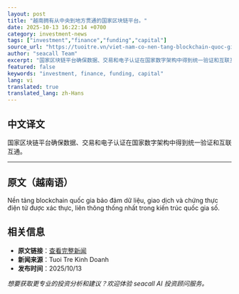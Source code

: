 ```yaml
---
layout: post
title: "越南拥有从中央到地方贯通的国家区块链平台。"
date: 2025-10-13 16:22:14 +0700
category: investment-news
tags: ["investment","finance","funding","capital"]
source_url: "https://tuoitre.vn/viet-nam-co-nen-tang-blockchain-quoc-gia-xuyen-suot-tu-trung-uong-den-dia-phuong-2025101317482419.htm"
author: "seacall Team"
excerpt: "国家区块链平台确保数据、交易和电子认证在国家数字架构中得到统一验证和互联互通。..."
featured: false
keywords: "investment, finance, funding, capital"
lang: vi
translated: true
translated_lang: zh-Hans
---
```


## 中文译文

国家区块链平台确保数据、交易和电子认证在国家数字架构中得到统一验证和互联互通。

---

## 原文（越南语）

Nền tảng blockchain quốc gia bảo đảm dữ liệu, giao dịch và chứng thực điện tử được xác thực, liên thông thống nhất trong kiến trúc quốc gia số.

## 相关信息

- **原文链接**：[查看完整新闻](https://tuoitre.vn/viet-nam-co-nen-tang-blockchain-quoc-gia-xuyen-suot-tu-trung-uong-den-dia-phuong-2025101317482419.htm)
- **新闻来源**：Tuoi Tre Kinh Doanh
- **发布时间**：2025/10/13

*想要获取更专业的投资分析和建议？欢迎体验 seacall AI 投资顾问服务。*
